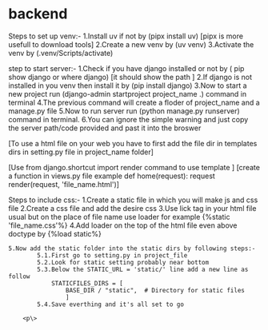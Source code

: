 # backend
<p>
Steps to set up venv:-
    1.Install uv if not by (pipx install uv) [pipx is more usefull to download tools]
    2.Create a new venv by (uv venv)
    3.Activate the venv by (.venv/Scripts/activate)

step to start server:-
    1.Check if you have django installed or not by ( pip show django or where django)
        [it should show the path ]
    2.If django is not installed in you venv then install it by (pip install django)
    3.Now to start a new project run (django-admin startproject project_name .) command in terminal
    4.The previous command will create a floder of project_name and a manage.py file
    5.Now to run server run (python manage.py runserver) command in terminal.
    6.You can ignore the simple warning and just copy the server path/code provided and past it into the  broswer

[To use a html file on your web you have to first add the file dir in templates dirs in setting.py file in project_name folder]

[Use from django.shortcut import render command to use template ]
[create a function in views.py file  example
    def home(request):
        request render(request, 'file_name.html')]

Steps to include css:-
    1.Create a static file in which you will make js and css file
    2.Create a css file and add the desire css
    3.Use lick tag in your html file usual but on the place of file name use loader for example
        {%static 'file_name.css'%} 
    4.Add loader on the top of the html file even above doctype by
        {%load static%}

    5.Now add the static folder into the static dirs by following steps:-
            5.1.First go to setting.py in project_file
            5.2.Look for static setting probably near bottom
            5.3.Below the STATIC_URL = 'static/' line add a new line as follow
                STATICFILES_DIRS = [
                    BASE_DIR / "static",  # Directory for static files
                    ] 
            5.4.Save everthing and it's all set to go  
              
        <p\>      